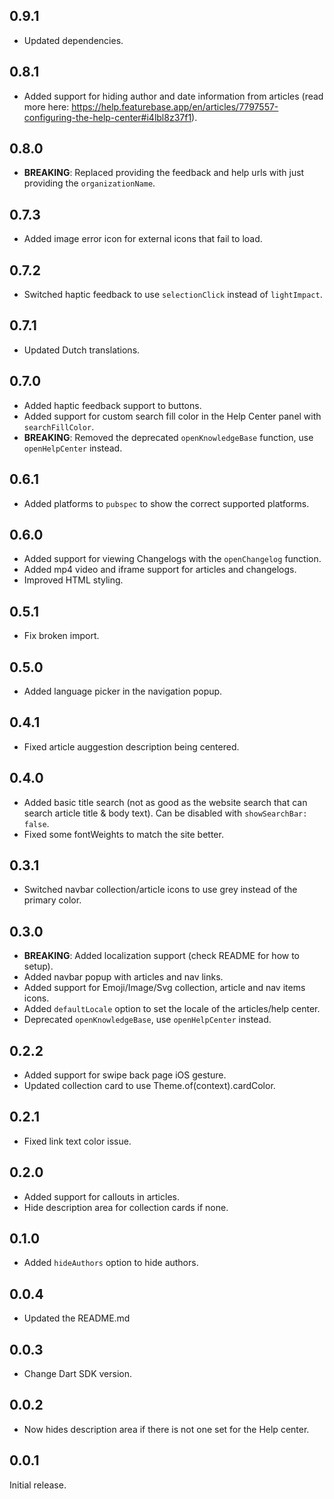 ## 0.9.1

- Updated dependencies.

## 0.8.1

- Added support for hiding author and date information from articles (read more here: <https://help.featurebase.app/en/articles/7797557-configuring-the-help-center#i4lbl8z37f1>).

## 0.8.0

- **BREAKING**: Replaced providing the feedback and help urls with just providing the `organizationName`.

## 0.7.3

- Added image error icon for external icons that fail to load.

## 0.7.2

- Switched haptic feedback to use `selectionClick` instead of `lightImpact`.

## 0.7.1

- Updated Dutch translations.

## 0.7.0

- Added haptic feedback support to buttons.
- Added support for custom search fill color in the Help Center panel with `searchFillColor`.
- **BREAKING**: Removed the deprecated `openKnowledgeBase` function, use `openHelpCenter` instead.

## 0.6.1

- Added platforms to `pubspec` to show the correct supported platforms.

## 0.6.0

- Added support for viewing Changelogs with the `openChangelog` function.
- Added mp4 video and iframe support for articles and changelogs.
- Improved HTML styling.

## 0.5.1

- Fix broken import.

## 0.5.0

- Added language picker in the navigation popup.

## 0.4.1

- Fixed article auggestion description being centered.

## 0.4.0

- Added basic title search (not as good as the website search that can search article title & body text). Can be disabled with `showSearchBar: false`.
- Fixed some fontWeights to match the site better.

## 0.3.1

- Switched navbar collection/article icons to use grey instead of the primary color.

## 0.3.0

- **BREAKING**: Added localization support (check README for how to setup).
- Added navbar popup with articles and nav links.
- Added support for Emoji/Image/Svg collection, article and nav items icons.
- Added `defaultLocale` option to set the locale of the articles/help center.
- Deprecated `openKnowledgeBase`, use `openHelpCenter` instead.

## 0.2.2

- Added support for swipe back page iOS gesture.
- Updated collection card to use Theme.of(context).cardColor.

## 0.2.1

- Fixed link text color issue.

## 0.2.0

- Added support for callouts in articles.
- Hide description area for collection cards if none.

## 0.1.0

- Added `hideAuthors` option to hide authors.

## 0.0.4

- Updated the README.md

## 0.0.3

- Change Dart SDK version.

## 0.0.2

- Now hides description area if there is not one set for the Help center.

## 0.0.1

Initial release.
